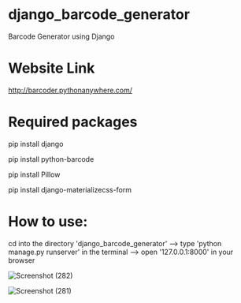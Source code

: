 # django_barcode_generator
Barcode Generator using Django
# Website Link
http://barcoder.pythonanywhere.com/
# Required packages 
pip install django

pip install python-barcode

pip install Pillow

pip install  django-materializecss-form

# How to use:
cd into the directory 'django_barcode_generator' --> type 'python manage.py runserver' in the terminal --> open '127.0.0.1:8000' in your browser

![Screenshot (282)](https://user-images.githubusercontent.com/31856332/119861144-b02ee500-bf34-11eb-9a2b-3055460ecc17.png)

![Screenshot (281)](https://user-images.githubusercontent.com/31856332/119861152-b2913f00-bf34-11eb-9709-dcf2a2659075.png)
